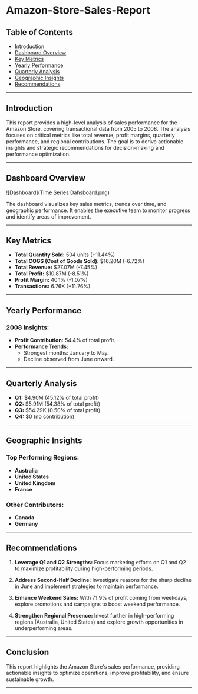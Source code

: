 # Amazon-Store-Sales-Report


## Table of Contents
- [Introduction](#introduction)
- [Dashboard Overview](#dashboard-overview)
- [Key Metrics](#key-metrics)
- [Yearly Performance](#yearly-performance)
- [Quarterly Analysis](#quarterly-analysis)
- [Geographic Insights](#geographic-insights)
- [Recommendations](#recommendations)

---

## Introduction
This report provides a high-level analysis of sales performance for the Amazon Store, covering transactional data from 2005 to 2008. The analysis focuses on critical metrics like total revenue, profit margins, quarterly performance, and regional contributions. The goal is to derive actionable insights and strategic recommendations for decision-making and performance optimization.

---

## Dashboard Overview
![Dashboard](Time Series Dahsboard.png)

The dashboard visualizes key sales metrics, trends over time, and geographic performance. It enables the executive team to monitor progress and identify areas of improvement.

---

## Key Metrics
- **Total Quantity Sold:** 504 units (+11.44%)
- **Total COGS (Cost of Goods Sold):** $16.20M (-6.72%)
- **Total Revenue:** $27.07M (-7.45%)
- **Total Profit:** $10.87M (-8.51%)
- **Profit Margin:** 40.1% (-1.07%)
- **Transactions:** 6.76K (+11.76%)

---

## Yearly Performance
### 2008 Insights:
- **Profit Contribution:** 54.4% of total profit.
- **Performance Trends:**
  - Strongest months: January to May.
  - Decline observed from June onward.

---

## Quarterly Analysis
- **Q1:** $4.90M (45.12% of total profit)
- **Q2:** $5.91M (54.38% of total profit)
- **Q3:** $54.29K (0.50% of total profit)
- **Q4:** $0 (no contribution)

---

## Geographic Insights
### Top Performing Regions:
- **Australia**
- **United States**
- **United Kingdom**
- **France**

### Other Contributors:
- **Canada**
- **Germany**

---

## Recommendations
1. **Leverage Q1 and Q2 Strengths:**
   Focus marketing efforts on Q1 and Q2 to maximize profitability during high-performing periods.

2. **Address Second-Half Decline:**
   Investigate reasons for the sharp decline in June and implement strategies to maintain performance.

3. **Enhance Weekend Sales:**
   With 71.9% of profit coming from weekdays, explore promotions and campaigns to boost weekend performance.

4. **Strengthen Regional Presence:**
   Invest further in high-performing regions (Australia, United States) and explore growth opportunities in underperforming areas.

---

## Conclusion
This report highlights the Amazon Store's sales performance, providing actionable insights to optimize operations, improve profitability, and ensure sustainable growth.

---

